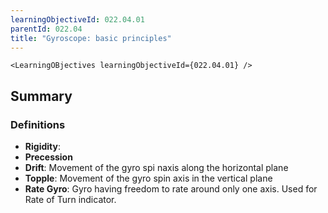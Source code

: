 ```yaml
---
learningObjectiveId: 022.04.01
parentId: 022.04
title: "Gyroscope: basic principles"
---
```


```tsx eval
<LearningOBjectives learningObjectiveId={022.04.01} />
```

## Summary

### Definitions

- **Rigidity**:
- **Precession**
- **Drift**: Movement of the gyro spi naxis along the horizontal plane
- **Topple**: Movement of the gyro spin axis in the vertical plane
- **Rate Gyro**: Gyro having freedom to rate around only one axis. Used for Rate
  of Turn indicator.

